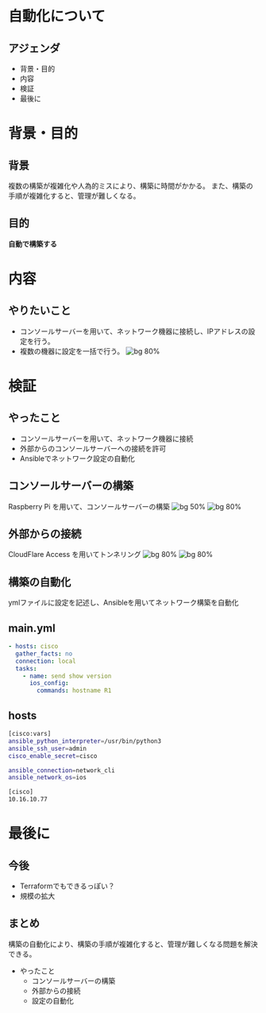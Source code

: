 
# 自動化について
## アジェンダ

- 背景・目的
- 内容
- 検証
- 最後に

# 背景・目的
## 背景
複数の構築が複雑化や人為的ミスにより、構築に時間がかかる。
また、構築の手順が複雑化すると、管理が難しくなる。
## 目的
**自動で構築する**

# 内容
## やりたいこと
- コンソールサーバーを用いて、ネットワーク機器に接続し、IPアドレスの設定を行う。
- 複数の機器に設定を一括で行う。
![bg 80%](https://raw.githubusercontent.com/yumekiti/slides/main/conserver/assets/topology.svg)

# 検証
## やったこと
- コンソールサーバーを用いて、ネットワーク機器に接続
- 外部からのコンソールサーバーへの接続を許可
- Ansibleでネットワーク設定の自動化
## コンソールサーバーの構築

Raspberry Pi を用いて、コンソールサーバーの構築
![bg 50%](https://raw.githubusercontent.com/yumekiti/slides/main/conserver/assets/console-1.JPG)
![bg 80%](https://raw.githubusercontent.com/yumekiti/slides/main/conserver/assets/console-2.png)
## 外部からの接続

CloudFlare Access を用いてトンネリング
![bg 80%](https://raw.githubusercontent.com/yumekiti/slides/main/conserver/assets/cloudflare-1.png)
![bg 80%](https://raw.githubusercontent.com/yumekiti/slides/main/conserver/assets/cloudflare-2.png)
## 構築の自動化

ymlファイルに設定を記述し、Ansibleを用いてネットワーク構築を自動化
## main.yml

```yml
- hosts: cisco
  gather_facts: no
  connection: local
  tasks:
    - name: send show version
      ios_config:
        commands: hostname R1
```
## hosts

```bash
[cisco:vars]
ansible_python_interpreter=/usr/bin/python3
ansible_ssh_user=admin
cisco_enable_secret=cisco

ansible_connection=network_cli
ansible_network_os=ios

[cisco]
10.16.10.77
```

# 最後に
## 今後

- Terraformでもできるっぽい？
- 規模の拡大
## まとめ

構築の自動化により、構築の手順が複雑化すると、管理が難しくなる問題を解決できる。

- やったこと
  - コンソールサーバーの構築
  - 外部からの接続
  - 設定の自動化

